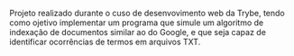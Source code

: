 <!-- TING -->

Projeto realizado durante o cuso de desenvovimento web da Trybe, tendo como ojetivo implementar um programa que simule um algoritmo de indexação de documentos similar ao do Google, e que seja capaz de identificar ocorrências de termos em arquivos TXT.
